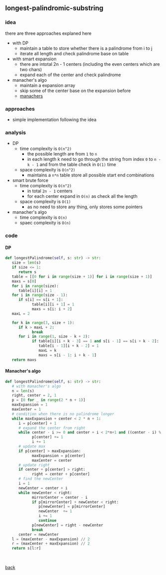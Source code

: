 ## longest-palindromic-substring

### idea
there are three approaches explaned here
* with DP
  * maintain a table to store whether there is a palindrome from i to j
  * iterate all length and check palindrome base on table
* with smart expansion
  * there are intotal 2n - 1 centers (including the even centers which are two chars)
  * expand each of the center and check palindrome
* manacher's algo
  * maintain a expansion array
  * skip some of the center base on the expansion before
  * [manachers](../algos/manachers.pdf)

### approaches
* simple implementation following the idea

### analysis
* DP
  * time complexity is `O(n^2)`
    * the possible length are from `1` to `n`
    * in each length k need to go through the string from index `0` to `n - k - 1` and from the table check in `O(1)` time
  * space complexity is `O(n^2)`
    * maintains a `n*n` table store all possible start end combinations
* smart brute force
  * time complexity is `O(n^2)`
    * in total `2n - 1` centers
    * for each center expand in `O(n)` as check all the length
  * space complexity is `O(1)`
    * as no need to store any thing, only stores some pointers
* manacher's algo
  * time complexity is `O(n)`
  * spaec complexity is `O(n)`

### code 

#### DP
``` python
def longestPalindrome(self, s: str) -> str:
   size = len(s)
   if size <= 1:
      return s
   table = [[0 for i in range(size + 1)] for i in range(size + 1)]
   maxs = s[0]
   for i in range(size):
      table[i][i] = 1
   for i in range(size - 1):
      if s[i] == s[i + 1]:
            table[i][i + 1] = 1
            maxs = s[i: i + 2]
   maxL = 2

   for k in range(3, size + 1):
      if k > maxL + 2:
            break
      for i in range(1, size - k + 2):
            if table[i][i + k - 3] == 1 and s[i - 1] == s[i + k - 2]:
               table[i - 1][i + k - 2] = 1
               maxL = k
               maxs = s[i - 1: i + k - 1]
   return maxs
```

#### Manacher's algo
``` python
def longestPalindrome(self, s: str) -> str:
   # with manacher's algo
   n = len(s)
   right, center = 2, 1
   p = [0 for _ in range(2 * n + 1)]
   maxExpansion = 1
   maxCenter = 1
   # condition when there is no palindrome longer
   while maxExpansion + center < 2 * n + 1:
      i = p[center] + 1
      # expand the center from right
      while center - i >= 0 and center + i < 2*n+1 and ((center - i) % 2 == 0 or s[(center - i) // 2] == s[(center + i) // 2]):
            p[center] += 1
            i += 1
      # update max
      if p[center] > maxExpansion:
            maxExpansion = p[center]
            maxCenter = center
      # update right
      if center + p[center] > right:
            right = center + p[center]
      # find the newCenter
      i = 1
      newCenter = center + i
      while newCenter < right:
            mirrorCenter = center - i
            if p[mirrorCenter] + newCenter < right:
               p[newCenter] = p[mirrorCenter]
               newCenter  += 1
               i += 1
               continue
            p[newCenter] = right - newCenter
            break
      center = newCenter
   l = (maxCenter - maxExpansion) // 2
   r = (maxCenter + maxExpansion) // 2
   return s[l:r]
```
<br>

[back](../index.md)